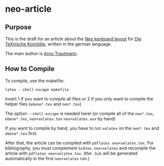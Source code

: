 ﻿
# neo-article

## Purpose

This is the draft for an article about the [Neo keyboard layout](http://neo-layout.org/) for [Die TeXnische Komödie](http://www.dante.de/DTK.html), written in the german language.

The main author is [Arno Trautmann](http://github.com/alt/neo-article).

## How to Compile

To compile, use the makefile:

    latex --shell-escape makefile

Insert 1 if you want to compile all files or 2 if you only want to compile the helper files (`ebene*.tex` and `neo*.tex`)

The option `--shell-escape` is needed here! (or compile all of the ‌`neo*.tex`, `ebene*.tex`, `neo+xelatex.tex` `neo+xelatex.aux` by hand)

If you want to compile by hand, you have to run `xelatex` on the `neo*.tex` and `ebene*.tex` first.

After that, the article can be compiled with `pdflatex neo+xelatex.tex`. For bibliography, you must complement `bibtex neo+xelatex` and recompile the article with `pdflatex neo+xelatex.tex`. (the `.bib` will be generated automatically in the first `neo+xelatex` run.)